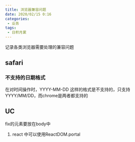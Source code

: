 ```yaml
---
title: 浏览器兼容问题
date: 2020/02/15 0:16
categories: 
 - 业务
tags: 
 - 日积月累
---
```

记录各类浏览器需要处理的兼容问题
<!-- more -->

## safari

### 不支持的日期格式

在对时间操作时，YYYY-MM-DD 这样的格式是不支持的，只支持YYYY/MM/DD，而chrome是两者都支持的

## UC

fix的元素要放在body中

1. react 中可以使用ReactDOM.portal
